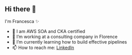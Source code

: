 ## Hi there 👋

I'm Francesca ✨

- 🏅 I am AWS SOA and CKA certified
- 📌 I’m working at a consulting company in Florence
- 🌱 I’m currently learning how to build effective pipelines
- 📫 How to reach me: [LinkedIn](www.linkedin.com/in/francesca-andreoni)


